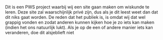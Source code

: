 Dit is een PWS project waarbij wij een site gaan maken om wiskunde te leren.
Deze site zal waarschijnlijk privé zijn, dus als je dit leest weet dan dat dit niks gaat worden.
De reden dat het publiek is, is omdat wij dat wel grappig vonden en zodat anderen kunnen kijken hoe je zo iets kan maken (indien het ons natuurlijk lukt).
Als je op de een of andere manier iets kan veranderen, doe dit alsjeblieft niet
